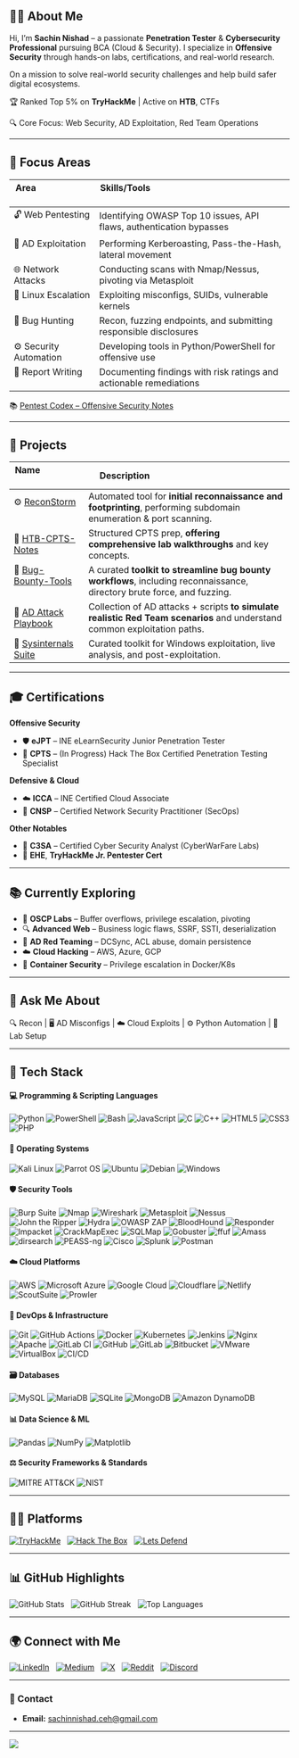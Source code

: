 ## 👨‍💻 About Me

Hi, I’m **Sachin Nishad** – a passionate **Penetration Tester** & **Cybersecurity Professional** pursuing BCA (Cloud & Security). I specialize in **Offensive Security** through hands-on labs, certifications, and real-world research.

On a mission to solve real-world security challenges and help build safer digital ecosystems.

🏆 Ranked Top 5% on **TryHackMe** | Active on **HTB**, CTFs

🔍 Core Focus: Web Security, AD Exploitation, Red Team Operations

---

## 🎯 Focus Areas

| Area                        | Skills/Tools                                                                 |
|-----------------------------|------------------------------------------------------------------------------|
| 🔓 Web Pentesting           | Identifying OWASP Top 10 issues, API flaws, authentication bypasses          |
| 🧱 AD Exploitation          | Performing Kerberoasting, Pass-the-Hash, lateral movement                    |
| 🌐 Network Attacks          | Conducting scans with Nmap/Nessus, pivoting via Metasploit                  |
| 🐧 Linux Escalation         | Exploiting misconfigs, SUIDs, vulnerable kernels                              |
| 🐞 Bug Hunting              | Recon, fuzzing endpoints, and submitting responsible disclosures            |
| ⚙️ Security Automation      | Developing tools in Python/PowerShell for offensive use                      |
| 📄 Report Writing           | Documenting findings with risk ratings and actionable remediations          |

📚 [Pentest Codex – Offensive Security Notes](https://sachin403.gitbook.io/pentestcodex)

---

## 🧪 Projects

| Name                    | Description                                                     |
|-------------------------|-----------------------------------------------------------------|
| ⚙️ [ReconStorm](https://github.com/sachin403/ReconStorm-repo)            | Automated tool for **initial reconnaissance and footprinting**, performing subdomain enumeration & port scanning.          |
| 📘 [HTB-CPTS-Notes](https://github.com/sachin403/HTB-CPTS-Notes-repo)        | Structured CPTS prep, **offering comprehensive lab walkthroughs** and key concepts.                 |
| 🧰 [Bug-Bounty-Tools](https://github.com/sachin403/Bug-Bounty-Tools-repo)      | A curated **toolkit to streamline bug bounty workflows**, including reconnaissance, directory brute force, and fuzzing.               |
| 🧠 [AD Attack Playbook](https://github.com/sachin403/AD-Attack-Playbook-repo)    | Collection of AD attacks + scripts **to simulate realistic Red Team scenarios** and understand common exploitation paths.                      |
| 🧱 [Sysinternals Suite](https://github.com/sachin403/Sysinternals-Suite-repo)   | Curated toolkit for Windows exploitation, live analysis, and post-exploitation.          |

---

## 🎓 Certifications

**Offensive Security**
* 🛡️ **eJPT** – INE eLearnSecurity Junior Penetration Tester
* 🎯 **CPTS** – (In Progress) Hack The Box Certified Penetration Testing Specialist

**Defensive & Cloud**
* ☁️ **ICCA** – INE Certified Cloud Associate
* 🔐 **CNSP** – Certified Network Security Practitioner (SecOps)

**Other Notables**
* 🧠 **C3SA** – Certified Cyber Security Analyst (CyberWarFare Labs)
* 🧰 **EHE**, **TryHackMe Jr. Pentester Cert**

---

## 📚 Currently Exploring

* 🧨 **OSCP Labs** – Buffer overflows, privilege escalation, pivoting
* 🔍 **Advanced Web** – Business logic flaws, SSRF, SSTI, deserialization
* 🧱 **AD Red Teaming** – DCSync, ACL abuse, domain persistence
* ☁️ **Cloud Hacking** – AWS, Azure, GCP
* 🐳 **Container Security** – Privilege escalation in Docker/K8s

---

## 💬 Ask Me About

🔍 Recon | 🖥️ AD Misconfigs | ☁️ Cloud Exploits | ⚙️ Python Automation | 🧪 Lab Setup

---

## 🧠 Tech Stack

#### 💻 Programming & Scripting Languages

![Python](https://img.shields.io/badge/Python-3776AB?style=for-the-badge&logo=python&logoColor=white)
![PowerShell](https://img.shields.io/badge/PowerShell-5391FE?style=for-the-badge&logo=powershell&logoColor=white)
![Bash](https://img.shields.io/badge/Bash-4EAA25?style=for-the-badge&logo=gnu-bash&logoColor=white)
![JavaScript](https://img.shields.io/badge/JavaScript-F7DF1E?style=for-the-badge&logo=javascript&logoColor=black)
![C](https://img.shields.io/badge/C-00599C?style=for-the-badge&logo=c&logoColor=white)
![C++](https://img.shields.io/badge/C%2B%2B-00599C?style=for-the-badge&logo=c%2B%2B&logoColor=white)
![HTML5](https://img.shields.io/badge/HTML5-E34F26?style=for-the-badge&logo=html5&logoColor=white)
![CSS3](https://img.shields.io/badge/CSS3-1572B6?style=for-the-badge&logo=css3&logoColor=white)
![PHP](https://img.shields.io/badge/PHP-777BB4?style=for-the-badge&logo=php&logoColor=white)

#### 🐧 Operating Systems

![Kali Linux](https://img.shields.io/badge/Kali_Linux-557C94?style=for-the-badge&logo=kalilinux&logoColor=white)
![Parrot OS](https://img.shields.io/badge/Parrot_OS-1F1F1F?style=for-the-badge&logo=parrotsecurity&logoColor=white)
![Ubuntu](https://img.shields.io/badge/Ubuntu-E95420?style=for-the-badge&logo=ubuntu&logoColor=white)
![Debian](https://img.shields.io/badge/Debian-A80030?style=for-the-badge&logo=debian&logoColor=white)
![Windows](https://img.shields.io/badge/Windows-0078D6?style=for-the-badge&logo=windows&logoColor=white)

#### 🛡️ Security Tools

![Burp Suite](https://img.shields.io/badge/Burp_Suite-FF7139?style=for-the-badge&logo=burpsuite&logoColor=white)
![Nmap](https://img.shields.io/badge/Nmap-00599C?style=for-the-badge&logo=nmap&logoColor=white)
![Wireshark](https://img.shields.io/badge/Wireshark-1679A7?style=for-the-badge&logo=wireshark&logoColor=white)
![Metasploit](https://img.shields.io/badge/Metasploit-000000?style=for-the-badge&logo=metasploit&logoColor=white)
![Nessus](https://img.shields.io/badge/Nessus-00B5CC?style=for-the-badge&logo=tenable&logoColor=white)
![John the Ripper](https://img.shields.io/badge/John_the_Ripper-A8B9CC?style=for-the-badge&logoColor=white)
![Hydra](https://img.shields.io/badge/Hydra-000000?style=for-the-badge&logoColor=white)
![OWASP ZAP](https://img.shields.io/badge/OWASP_ZAP-040404?style=for-the-badge&logo=OWASP&logoColor=white)
![BloodHound](https://img.shields.io/badge/BloodHound-F03026?style=for-the-badge&logo=bloodhound&logoColor=white)
![Responder](https://img.shields.io/badge/Responder-E44D26?style=for-the-badge&logo=responder&logoColor=white)
![Impacket](https://img.shields.io/badge/Impacket-046623?style=for-the-badge&logo=impacket&logoColor=white)
![CrackMapExec](https://img.shields.io/badge/CrackMapExec-009688?style=for-the-badge&logo=crackmapexec&logoColor=white)
![SQLMap](https://img.shields.io/badge/SQLMap-663399?style=for-the-badge&logo=sqlmap&logoColor=white)
![Gobuster](https://img.shields.io/badge/Gobuster-0C82D7?style=for-the-badge&logo=gobuster&logoColor=white)
![ffuf](https://img.shields.io/badge/ffuf-2C2C2C?style=for-the-badge&logoColor=white)
![Amass](https://img.shields.io/badge/Amass-4D4D4D?style=for-the-badge&logoColor=white)
![dirsearch](https://img.shields.io/badge/dirsearch-666666?style=for-the-badge&logoColor=white)
![PEASS-ng](https://img.shields.io/badge/PEASS--ng-888888?style=for-the-badge&logoColor=white)
![Cisco](https://img.shields.io/badge/Cisco-1BA0D7?style=for-the-badge&logo=cisco&logoColor=white)
![Splunk](https://img.shields.io/badge/Splunk-000000?style=for-the-badge&logo=splunk&logoColor=white)
![Postman](https://img.shields.io/badge/Postman-FF6C37?style=for-the-badge&logo=postman&logoColor=white)


#### ☁️ Cloud Platforms

![AWS](https://img.shields.io/badge/AWS-232F3E?style=for-the-badge&logo=amazon-aws&logoColor=white)
![Microsoft Azure](https://img.shields.io/badge/Azure-0078D4?style=for-the-badge&logo=microsoftazure&logoColor=white)
![Google Cloud](https://img.shields.io/badge/Google_Cloud-4285F4?style=for-the-badge&logo=googlecloud&logoColor=white)
![Cloudflare](https://img.shields.io/badge/Cloudflare-F38020?style=for-the-badge&logo=Cloudflare&logoColor=white)
![Netlify](https://img.shields.io/badge/Netlify-00C7B7?style=for-the-badge&logo=netlify&logoColor=white)
![ScoutSuite](https://img.shields.io/badge/ScoutSuite-267980?style=for-the-badge&logo=scoutsuite&logoColor=white)
![Prowler](https://img.shields.io/badge/Prowler-4D78E0?style=for-the-badge&logo=prowler&logoColor=white)

#### 🔁 DevOps & Infrastructure

![Git](https://img.shields.io/badge/Git-F05032?style=for-the-badge&logo=git&logoColor=white)
![GitHub Actions](https://img.shields.io/badge/GitHub_Actions-2088FF?style=for-the-badge&logo=githubactions&logoColor=white)
![Docker](https://img.shields.io/badge/Docker-2496ED?style=for-the-badge&logo=docker&logoColor=white)
![Kubernetes](https://img.shields.io/badge/Kubernetes-326CE5?style=for-the-badge&logo=kubernetes&logoColor=white)
![Jenkins](https://img.shields.io/badge/Jenkins-D24939?style=for-the-badge&logo=jenkins&logoColor=white)
![Nginx](https://img.shields.io/badge/Nginx-009639?style=for-the-badge&logo=nginx&logoColor=white)
![Apache](https://img.shields.io/badge/Apache-D22128?style=for-the-badge&logo=apache&logoColor=white)
![GitLab CI](https://img.shields.io/badge/GitLab_CI-FC6D26?style=for-the-badge&logo=gitlab&logoColor=white)
![GitHub](https://img.shields.io/badge/GitHub-181717?style=for-the-badge&logo=github&logoColor=white)
![GitLab](https://img.shields.io/badge/GitLab-330F63?style=for-the-badge&logo=gitlab&logoColor=white)
![Bitbucket](https://img.shields.io/badge/Bitbucket-0052CC?style=for-the-badge&logo=bitbucket&logoColor=white)
![VMware](https://img.shields.io/badge/VMware-607D8B?style=for-the-badge&logo=vmware&logoColor=white)
![VirtualBox](https://img.shields.io/badge/VirtualBox-183A61?style=for-the-badge&logo=virtualbox&logoColor=white)
![CI/CD](https://img.shields.io/badge/CI%2FCD-007ACC?style=for-the-badge&logo=azuredevops&logoColor=white)

#### 🗃️ Databases

![MySQL](https://img.shields.io/badge/MySQL-4479A1?style=for-the-badge&logo=mysql&logoColor=white)
![MariaDB](https://img.shields.io/badge/MariaDB-003545?style=for-the-badge&logo=mariadb&logoColor=white)
![SQLite](https://img.shields.io/badge/SQLite-003B57?style=for-the-badge&logo=sqlite&logoColor=white)
![MongoDB](https://img.shields.io/badge/MongoDB-47A248?style=for-the-badge&logo=mongodb&logoColor=white)
![Amazon DynamoDB](https://img.shields.io/badge/DynamoDB-4053D6?style=for-the-badge&logo=amazon-dynamodb&logoColor=white)

#### 📊 Data Science & ML

![Pandas](https://img.shields.io/badge/Pandas-150458?style=for-the-badge&logo=pandas&logoColor=white)
![NumPy](https://img.shields.io/badge/NumPy-013243?style=for-the-badge&logo=numpy&logoColor=white)
![Matplotlib](https://img.shields.io/badge/Matplotlib-11557C?style=for-the-badge&logo=matplotlib&logoColor=white)

#### ⚖️ Security Frameworks & Standards

![MITRE ATT&CK](https://img.shields.io/badge/MITRE_ATT&CK-003366?style=for-the-badge&logo=mitre-att-ck&logoColor=white)
![NIST](https://img.shields.io/badge/NIST-005696?style=for-the-badge&logo=nist&logoColor=white)

---

## 🧑‍💻 Platforms

[![TryHackMe](https://tryhackme-badges.s3.amazonaws.com/sachin403.png)](https://tryhackme.com/p/2162848)  
[![Hack The Box](https://img.shields.io/badge/HackTheBox-111927?style=for-the-badge&logo=hackthebox&logoColor=9FEF00)](https://app.hackthebox.com/profile/383903)  
[![Lets Defend](https://img.shields.io/badge/LetsDefend-2D62ED?style=for-the-badge&logoColor=white)](https://app.letsdefend.io/user/sachin403)

---

## 📊 GitHub Highlights

![GitHub Stats](https://github-readme-stats.vercel.app/api?username=sachinn403&theme=dark&hide_border=false&include_all_commits=true&count_private=true)  
![GitHub Streak](https://github-readme-streak-stats.herokuapp.com/?user=sachinn403&theme=dark&hide_border=false)  
![Top Languages](https://github-readme-stats.vercel.app/api/top-langs/?username=sachinn403&theme=dark&layout=compact&include_all_commits=true&count_private=true)

---

## 🌍 Connect with Me

[![LinkedIn](https://img.shields.io/badge/LinkedIn-%230077B5.svg?logo=linkedin&logoColor=white)](https://linkedin.com/in/sachin403)  
[![Medium](https://img.shields.io/badge/Medium-12100E?logo=medium&logoColor=white)](https://medium.com/@Sachin403)  
[![X](https://img.shields.io/badge/X-black.svg?logo=X&logoColor=white)](https://x.com/sachinn403)  
[![Reddit](https://img.shields.io/badge/Reddit-FF4500?style=for-the-badge&logo=reddit&logoColor=white)](https://www.reddit.com/user/sachin403/)  
[![Discord](https://img.shields.io/badge/Discord-5865F2?style=for-the-badge&logo=discord&logoColor=white)](https://discord.com/users/1185182924971200552)

---

### 📧 Contact

* **Email:** [sachinnishad.ceh@gmail.com](mailto:sachinnishad.ceh@gmail.com)

---

[![](https://visitcount.itsvg.in/api?id=sachinn403&icon=0&color=0)](https://visitcount.itsvg.in)
